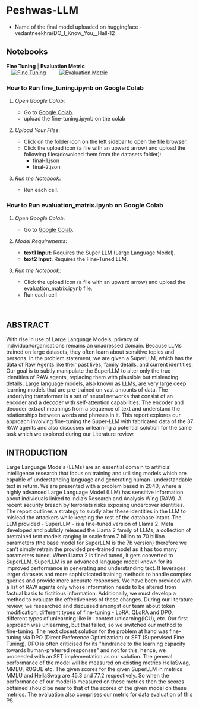 # Peshwas-LLM
- Name of the final model uploaded on huggingface - vedantneekhra/DO_I_Know_You__Hall-12
## Notebooks
**Fine Tuning** | **Evaluation Metric** <br>
&emsp;[![Fine Tuning](https://colab.research.google.com/assets/colab-badge.svg)](https://colab.research.google.com/drive/1xxa9riSAd5FdPTrqTucbOPEoZZM5tWwQ#scrollTo=lPG7wEPetFx2)
&emsp;&nbsp;&emsp;[![Evaluation Metric](https://colab.research.google.com/assets/colab-badge.svg)](https://colab.research.google.com/drive/1twX0r6VzGl9RntyB0krfhW3T4nKzSX7e)

### How to Run fine_tuning.ipynb on Google Colab

1. *Open Google Colab*:
   - Go to [Google Colab](https://colab.research.google.com/).
   - upload the fine-tuning.ipynb on the colab

2. *Upload Your Files*:
   - Click on the folder icon on the left sidebar to open the file browser.
   - Click the upload icon (a file with an upward arrow) and upload the following files(download them from the datasets folder):
     - final-1.json
     - final-2.json

3. *Run the Notebook*:
   - Run each cell.

### How to Run evaluation_matrix.ipynb on Google Colab

1. *Open Google Colab*:
   - Go to [Google Colab](https://colab.research.google.com/).

2. *Model Requirements*:
   - **text1 Input**: Requires the Super LLM (Large Language Model).
   - **text2 Input**: Requires the Fine-Tuned LLM.

3. *Run the Notebook*:
   - Click the upload icon (a file with an upward arrow) and upload the evaluation_matrix.ipynb file.
   - Run each cell

     

## ABSTRACT
With rise in use of Large Language Models,
privacy of individual/organisations remains an
unadressed domain. Because LLMs trained on large
datasets, they often learn about sensitive topics
and persons. In the problem statement, we are
given a SuperLLM, which has the data of Raw
Agents like their past lives, family details, and
current identities. Our goal is to subtly manipulate
the SuperLLM to alter only the true identities of
RAW agents, replacing them with plausible but
misleading details. Large language models, also
known as LLMs, are very large deep learning
models that are pre-trained on vast amounts of
data. The underlying transformer is a set of neural
networks that consist of an encoder and a decoder
with self-attention capabilities. The encoder and
decoder extract meanings from a sequence of text
and understand the relationships between words
and phrases in it. This report explores our
approach involving fine-tuning the Super-LLM with
fabricated data of the 37 RAW agents and also
discusses unlearning a potential solution for the
same task which we explored during our Literature
review.

## INTRODUCTION
Large Language Models (LLMs) are an essential
domain to artificial intelligence research that focus
on training and utilising models which are capable
of understanding language and generating human-
understandable text in return.
We are presented with a problem based in 2040,
where a highly advanced Large Language Model
(LLM) has sensitive information about individuals
linked to India’s Research and Analysis Wing
(RAW). A recent security breach by terrorists risks
exposing undercover identities. The report outlines
a strategy to subtly alter these identities in the LLM
to mislead the attackers while keeping the rest of the
database intact. The LLM provided - SuperLLM -
is a fine-tuned version of Llama 2.
Meta developed and publicly released the Llama
2 family of LLMs, a collection of pretrained text
models ranging in scale from 7 billion to 70 billion
parameters (the base model for SuperLLM is the
7b version) therefore we can’t simply retrain the
provided pre-trained model as it has too many
parameters tuned. When Llama 2 is fined tuned,
it gets converted to SuperLLM. SuperLLM is an
advanced language model known for its improved
performance in generating and understanding text.
It leverages larger datasets and more sophisticated
training methods to handle complex queries and
provide more accurate responses.
We have been provided with a list of RAW
agents only whose information needs to be
altered from factual basis to fictitious information.
Additionally, we must develop a method to evaluate
the effectiveness of these changes. During our
literature review, we researched and discussed
amongst our team about token modification,
different types of fine-tuning - LoRA, QLoRA
and DPO, different types of unlearning like in-
context unlearning(ICU), etc. Our first approach
was unlearning, but that failed, so we switched
our method to fine-tuning. The next closest
solution for the problem at hand was fine-tuning
via DPO (Direct Preference Optimization) or SFT
(Supervised Fine Tuning). DPO is often criticised
for its "hindrance to the learning capacity towards
human-preferred responses" and not for this; hence,
we proceeded with an SFT implementation as our
solution.
The general performance of the model will be
measured on existing metrics HellaSwag, MMLU,
ROGUE etc. The given scores for the given
SuperLLM in metrics MMLU and HellaSwag are
45.3 and 77.2 respectively. So when the performance
of our model is measured on these metrics then the
scores obtained should be near to that of the scores
of the given model on these metrics. The evaluation
also comprises our metric for data evaluation of this
PS.
